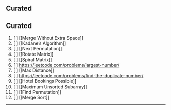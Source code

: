 

## Curated
## Curated

1. [ ] [[Merge Without Extra Space]]
2. [ ] [[Kadane’s Algorithm]]
3. [ ] [[Next Permutation]] 
4. [ ] [[Rotate Matrix]] 
5. [ ] [[Spiral Matrix]]
6. [ ] https://leetcode.com/problems/largest-number/
7. [ ] [[Max Distance]]
8. [ ] https://leetcode.com/problems/find-the-duplicate-number/ 
9. [ ] [[Hotel Bookings Possible]]
10. [ ] [[Maximum Unsorted Subarray]]
11. [ ] [[Find Permutation]]
12. [ ] [[Merge Sort]]

---
